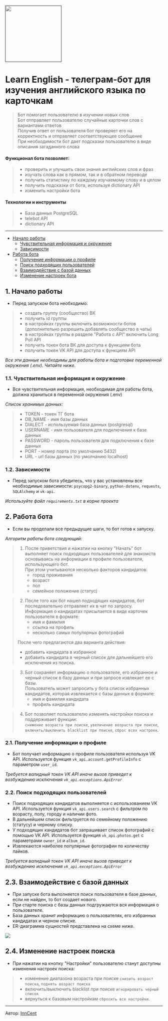 
[<img src="./images/learn_english_bot.jpg" width="180" height="180">]()


# Learn English - телеграм-бот для изучения английского языка по карточкам
> Бот помогает пользователю в изучении новых слов  
> Бот отправляет пользователю случайные карточки слов с вариантами ответов  
> Получив ответ от пользователя бот проверяет его на корректность и отправляет соответствующее сообщение  
> При необходимости бот дает подсказки пользователю в виде описания загаданного слова
#### Функционал бота позволяет:
> - проверить и улучшить свои знания английских слов и фраз
> - изучать слова как в прямом, так и в обратном переводе
> - получить статистику по каждому изучаемому слову и в целом
> - получить подсказки от бота, используя dictionary API
> - изменить настройки бота
#### Технологии и инструменты
> - База данных PostgreSQL
> - telebot API
> - dictionary API

<hr>

- [Начало работы](#start)
  - [Чувствительная информация и окружение](#environment)
  - [Зависимости](#dependencies)
- [Работа бота](#bot)
  - [Получение информации о профиле](#profile)
  - [Поиск подходящих пользователей](#search)
  - [Взаимодействие с базой данных](#database)
  - [Изменение настроек бота](#settings)

<a name="start"></a>
## 1. Начало работы

* Перед запуском бота необходимо:
>- создать группу (сообщество) ВК  
>- получить id группы
>- в настройках группы включить возможности ботов (дополнительно разрешить добавлять сообщество в чаты)
>- в настройках группы в разделе "Работа с API" включить Long Poll API
>- получить токен бота ВК для доступа к функциям бота
>- получить токен VK API для доступа к функциям API  

_Все эти данные необходимы для работы бота и подготовке переменной окружения (.env). Читайте ниже._

<a name="environment"></a>
### 1.1. Чувствительная информация и окружение

* Вся чувствительная информация, необходимая для работы бота, должна храниться в переменной окружения (.env)  

_Список хранимых данных:_
   >- TOKEN - токен ТГ бота
   >- DB_NAME - имя базы данных  
   >- DIALECT - используемая база данных (postgresql)  
   >- USERNAME - имя пользователя для подключения к базе данных
   >- PASSWORD - пароль пользователя для подключения к базе данных
   >- PORT - номер порта (по умолчанию 5432)
   >- URL - url базы данных (по умолчанию localhost)

<a name="dependencies"></a>
### 1.2. Зависимости

* Перед запуском бота убедитесь, что у вас установлены все необходимые зависимости: `psycopg2-binary`, `python-dotenv`, `requests`, `SQLAlchemy` и `vk-api`.
    
_Используйте файл `requirements.txt` в корне проекта_


<a name="bot"></a>
## 2. Работа бота

* Если вы проделали все предыдущие шаги, то бот готов к запуску.

_Алгоритм работы бота следующий:_
> 1. После приветствия и нажатии на кнопку "Начать" бот выполняет поиск подходящих пользователей для знакомств основываясь
> на информации в профиле пользователя, использующего бот.  
> При этом учитываются несколько факторов кандидатов:
>    - город проживания
>    - возраст
>    - пол
>    - семейное положение (статус)

> 2. После того как бот нашел подходящих кандидатов, бот последовательно отправляет их в чат по запросу.  
> Информация о кандидатах присылается в виде карточек пользователя в формате:
>    - имя и фамилия
>    - ссылка на профиль
>    - несколько самых популярных фотографий
>    
>   После чего предлагаются два варианта действия:
>    - добавить кандидата в избранное
>    - добавить кандидата в черный список для дальнейшего его исключения из поиска.  

> 3. Бот сохраняет информацию о пользователе, его избранное и черный список в базу данных и при запросе извлекает ее с базы.  
> Пользователь может запросить у бота список избранных кандидатов, которая извлекается с базы данных в формате:
>    - имя и фамилия кандидата
>    - профиль кандидата

> 4. Бот позволяет пользователю изменять настройки поиска и поддерживает функции:  
> `снижение возраста при поиске`, `увеличение возраста при поиске`, `включить/выключить blacklist при поиске`, `сброс всех настроек`.


<a name="profile"></a>
### 2.1. Получение информации о профиле

* Бот получает информацию о профиле пользователя используя VK API. Используется функция `vk_api.account.getProfileInfo` с параметром `user_id`.  

_Требуется валидный токен VK API иначе вызов приведет к возбуждению исключения `vk_api.exceptions.ApiError`_


<a name="search"></a>
### 2.2. Поиск подходящих пользователей

* Поиск подходящих кандидатов выполняется с использованием VK API. Используется функция `vk_api.users.search` с фильтром по возрасту, полу, городу и наличии фото.  
* В дальнейшем список фильтруется по семейному положению (статусу) и черному списку.  
* У подходящих кандидатов бот запрашивает список фотографий с помощью VK API. Используется функция `vk_api.photos.get` с параметрами `owner_id` и `album_id`. 
* Извлекаются наиболее популярные фотографии по количеству лайков.  

_Требуется валидный токен VK API иначе вызов приведет к возбуждению исключения `vk_api.exceptions.ApiError`_


<a name="database"></a>
## 2.3. Взаимодействие с базой данных

* При запуске бота выполняется поиск пользователя в базе данных, если не найден, то бот создает нового.  
* При старте поиска с базы данных подгружаются вся информация о пользователе.  
* База данных хранит информацию о пользователях, его избранных кандидатах и черном списке.  
* ER-диаграмма сущностей представлена на схеме ниже.  

[<img src="./images/ER_diagram_bot.png">]()


<a name="settings"></a>
## 2.4. Изменение настроек поиска

* При нажатии на кнопку "Настройки" пользователю станут доступны изменения настроек поиска:
>    - изменение диапазона возраста при поиске `снизить возраст поиска`, `поднять возраст поиска`  
>    - включить/выключить blacklist при поиске `игнорировать черный список`  
>    - вернуться к базовым настройкам `сбросить все настройки`.



---
Автор:
[InnCent](https://github.com/InnokentiyKim/)
